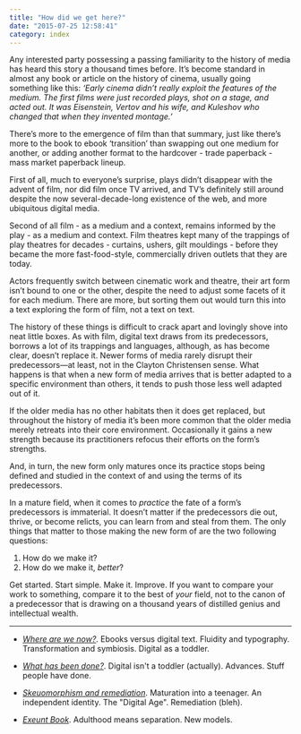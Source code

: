 ```yaml
---
title: "How did we get here?"
date: "2015-07-25 12:58:41"
category: index
---
```


Any interested party possessing a passing familiarity to the history of
media has heard this story a thousand times before. It’s become standard
in almost any book or article on the history of cinema, usually going
something like this: *‘Early cinema didn’t really exploit the features
of the medium. The first films were just recorded plays, shot on a
stage, and acted out. It was Eisenstein, Vertov and his wife, and
Kuleshov who changed that when they invented montage.’*

There’s more to the emergence of film than that summary, just like
there’s more to the book to ebook ‘transition’ than swapping out one
medium for another, or adding another format to the hardcover - trade
paperback - mass market paperback lineup.

First of all, much to everyone’s surprise, plays didn’t disappear with
the advent of film, nor did film once TV arrived, and TV’s definitely
still around despite the now several-decade-long existence of the web,
and more ubiquitous digital media.

Second of all film - as a medium and a context, remains informed by the
play - as a medium and context. Film theatres kept many of the trappings
of play theatres for decades - curtains, ushers, gilt mouldings - before
they became the more fast-food-style, commercially driven outlets that
they are today.

Actors frequently switch between cinematic work and theatre, their art
form isn’t bound to one or the other, despite the need to adjust some
facets of it for each medium. There are more, but sorting them out would
turn this into a text exploring the form of film, not a text on text.

The history of these things is difficult to crack apart and lovingly
shove into neat little boxes. As with film, digital text draws from its
predecessors, borrows a lot of its trappings and languages, although, as
has become clear, doesn’t replace it. Newer forms of media rarely
disrupt their predecessors—at least, not in the Clayton Christensen
sense. What happens is that when a new form of media arrives that is
better adapted to a specific environment than others, it tends to push
those less well adapted out of it.

If the older media has no other habitats then it does get
replaced, but throughout the history of media it’s been more common that
the older media merely retreats into their core environment.
Occasionally it gains a new strength because its practitioners refocus
their efforts on the form’s strengths.

And, in turn, the new form only matures once its practice stops being
defined and studied in the context of and using the terms of its
predecessors.

In a mature field, when it comes to *practice* the fate of a form’s
predecessors is immaterial. It doesn’t matter if the predecessors die
out, thrive, or become relicts, you can learn from and steal from them.
The only things that matter to those making the new form of are the two
following questions:

1.  How do we make it?
2.  How do we make it, *better*?

Get started. Start simple. Make it. Improve. If you want to compare your work to
something, compare it to the best of *your* field, not to the canon of a
predecessor that is drawing on a thousand years of distilled genius and
intellectual wealth.

***

- *[Where are we now?](/How_did_we_get_here/Where_are_we_now.html)*. Ebooks versus digital text. Fluidity and typography. Transformation and symbiosis. Digital as a toddler.

- *[What has been done?](/How_did_we_get_here/What_has_been_done.html)*. Digital isn't a toddler (actually). Advances. Stuff people have done.

- *[Skeuomorphism and remediation](/How_did_we_get_here/Skeuomorphism_and_remediation.html)*. Maturation into a teenager. An independent identity. The "Digital Age". Remediation (bleh).

- *[Exeunt Book](/How_did_we_get_here/Exeunt_book.html)*. Adulthood means separation. New models.
